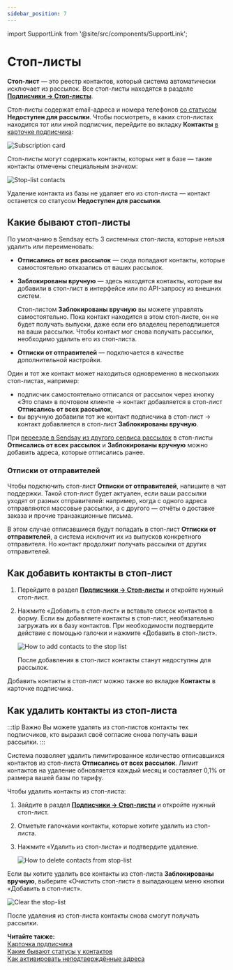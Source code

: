 ```yaml
---
sidebar_position: 7
---
```


import SupportLink from '@site/src/components/SupportLink';

# Стоп-листы

**Стоп-лист** — это реестр контактов, который система автоматически исключает из рассылок. Все стоп-листы находятся в разделе [**Подписчики → Стоп-листы**](https://app.sendsay.ru/subscribers/stoplists).

Стоп-листы содержат email-адреса и номера телефонов [со статусом](https://docs.sendsay.ru/subscribers/contacts/contact-status) **Недоступен для рассылки**. Чтобы посмотреть, в каких стоп-листах находится тот или иной подписчик, перейдите во вкладку **Контакты** [в карточке подписчика](https://docs.sendsay.ru/subscribers/subscriber-data/subscriber-profile):

![Subscription card](/img/subscribers/contacts/stop-lists/subscription-card.png)

Стоп-листы могут содержать контакты, которых нет в базе — такие контакты отмечены специальным значком:

![Stop-list contacts](/img/subscribers/contacts/stop-lists/stop-list-contacts.png)

Удаление контакта из базы не удаляет его из стоп-листа — контакт останется со статусом **Недоступен для рассылки**.

## Какие бывают стоп-листы​

По умолчанию в Sendsay есть 3 системных стоп-листа, которые нельзя удалить или переименовать:

- **Отписались от всех рассылок** — сюда попадают контакты, которые самостоятельно отказались от ваших рассылок.

- **Заблокированы вручную** — здесь находятся контакты, которые вы добавили в стоп-лист в интерфейсе или по API-запросу из внешних систем.

  Стоп-листом **Заблокированы вручную** вы можете управлять самостоятельно. Пока контакт находится в этом стоп-листе, он не будет получать выпуски, даже если его владелец переподпишется на ваши рассылки. Чтобы контакт мог снова получать рассылки, необходимо удалить его из стоп-листа.

- **Отписки от отправителей** — подключается в качестве дополнительной настройки.

Один и тот же контакт может находиться одновременно в нескольких стоп-листах, например:

- подписчик самостоятельно отписался от рассылок через кнопку «Это спам» в почтовом клиенте → контакт добавляется в стоп-лист **Отписались от всех рассылок**,
- вы вручную добавили тот же контакт подписчика в стоп-лист → контакт добавляется в стоп-лист **Заблокированы вручную**.

При [переезде в Sendsay из другого сервиса рассылок](https://docs.sendsay.ru/getting-started/how-to-migrate-to-sendsay) в стоп-листы **Отписались от всех рассылок** и **Заблокированы вручную** можно добавить адреса, которые отписались ранее.

### Отписки от отправителей

Чтобы подключить стоп-лист **Отписки от отправителей**, <SupportLink>напишите в чат поддержки</SupportLink>. Такой стоп-лист будет актуален, если ваши рассылки уходят от разных отправителей: например, когда с одного адреса отправляются массовые рассылки, а с другого — отчёты о доставке заказа и прочие транзакционные письма.

В этом случае отписавшиеся будут попадать в стоп-лист **Отписки от отправителей**, а система исключит их из выпусков конкретного отправителя. Но контакт продолжит получать рассылки от других отправителей.

## Как добавить контакты в стоп-лист​

1. Перейдите в раздел [**Подписчики → Стоп-листы**](https://app.sendsay.ru/subscribers/stoplists) и откройте нужный стоп-лист.
2. Нажмите «Добавить в стоп-лист» и вставьте список контактов в форму. Если вы добавляете контакты в стоп-лист, необязательно загружать их в базу контактов. При необходимости подтвердите действие с помощью галочки и нажмите «Добавить в стоп-лист».

   ![How to add contacts to the stop list](/img/subscribers/contacts/stop-lists/how-to-add-contacts-to-stop-list.gif)

   После добавления в стоп-лист контакты станут недоступны для рассылок.

Добавить контакты в стоп-лист можно также во вкладке **Контакты** в карточке подписчика.

## Как удалить контакты из стоп-листа​

:::tip Важно
Вы можете удалять из стоп-листов контакты тех подписчиков, кто выразил своё согласие снова получать ваши рассылки.
:::

Система позволяет удалить лимитированное количество отписавшихся контактов из стоп-листа **Отписались от всех рассылок**. Лимит контактов на удаление обновляется каждый месяц и составляет 0,1% от размера вашей базы по тарифу.

Чтобы удалить контакты из стоп-листа:

1. Зайдите в раздел [**Подписчики → Стоп-листы**](https://app.sendsay.ru/subscribers/stoplists) и откройте нужный стоп-лист.
2. Отметьте галочками контакты, которые хотите удалить из стоп-листа.
3. Нажмите «Удалить из стоп-листа» и подтвердите удаление.

   ![How to delete contacts from stop-list](/img/subscribers/contacts/stop-lists/how-to-delete-contacts-from-stop-list.gif)

Если вы хотите удалить все контакты из стоп-листа **Заблокированы вручную**, выберите «Очистить стоп-лист» в выпадающем меню кнопки «Добавить в стоп-лист».

![Clear the stop-list](/img/subscribers/contacts/stop-lists/clear-the-stop-list.png)

После удаления из стоп-листа контакты снова смогут получать рассылки.

**Читайте также:**<br/>
[Карточка подписчика](https://docs.sendsay.ru/subscribers/subscriber-data/subscriber-profile)<br/>
[Какие бывают статусы у контактов](https://docs.sendsay.ru/subscribers/contacts/contact-status)<br/>
[Как активировать неподтверждённые адреса](https://docs.sendsay.ru/subscribers/contacts/how-to-activate-inactive-contacts)
